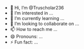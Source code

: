 - 👋 Hi, I’m @Truscholar236
- 👀 I’m interested in ...
- 🌱 I’m currently learning ...
- 💞️ I’m looking to collaborate on ...
- 📫 How to reach me ...
- 😄 Pronouns: ...
- ⚡ Fun fact: ...

<!---Digital credentials provide a streamlined, secure, and credible method for representing academic and professional achievements. They offer efficiency, easy verification, and environmentally friendly alternatives to traditional paper certificates, empowering individuals and institutions with modern, accessible qualifications. https://www.truscholar.io
--->
